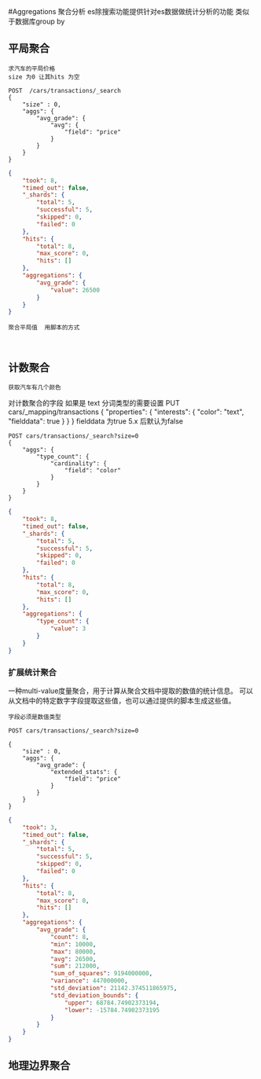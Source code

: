 #Aggregations
聚合分析 es除搜索功能提供针对es数据做统计分析的功能 类似于数据库group by


## 平局聚合

```
求汽车的平局价格
size 为0 让其hits 为空
```
```
POST  /cars/transactions/_search
{
    "size" : 0,
    "aggs": {
        "avg_grade": {
            "avg": {
                "field": "price"
            }
        }
    }
}
```
```json
{
    "took": 8,
    "timed_out": false,
    "_shards": {
        "total": 5,
        "successful": 5,
        "skipped": 0,
        "failed": 0
    },
    "hits": {
        "total": 8,
        "max_score": 0,
        "hits": []
    },
    "aggregations": {
        "avg_grade": {
            "value": 26500
        }
    }
}
```

```
聚合平局值  用脚本的方式
```

```


```

## 计数聚合
```
获取汽车有几个颜色

```
对计数聚合的字段 如果是 text 分词类型的需要设置
PUT cars/_mapping/transactions
{
  "properties": {
    "interests": { 
      "color":     "text",
      "fielddata": true
    }
  }
}
fielddata 为true 5.x 后默认为false
```
POST cars/transactions/_search?size=0
{
    "aggs": {
        "type_count": {
            "cardinality": {
                "field": "color"
            }
        }
    }
}
````

```json
{
    "took": 8,
    "timed_out": false,
    "_shards": {
        "total": 5,
        "successful": 5,
        "skipped": 0,
        "failed": 0
    },
    "hits": {
        "total": 8,
        "max_score": 0,
        "hits": []
    },
    "aggregations": {
        "type_count": {
            "value": 3
        }
    }
}
```


### 扩展统计聚合
一种multi-value度量聚合，用于计算从聚合文档中提取的数值的统计信息。
可以从文档中的特定数字字段提取这些值，也可以通过提供的脚本生成这些值。

```
字段必须是数值类型
```
```
POST cars/transactions/_search?size=0

{
    "size" : 0,
    "aggs": {
        "avg_grade": {
            "extended_stats": {
                "field": "price"
            }
        }
    }
}
```
```json
{
    "took": 3,
    "timed_out": false,
    "_shards": {
        "total": 5,
        "successful": 5,
        "skipped": 0,
        "failed": 0
    },
    "hits": {
        "total": 8,
        "max_score": 0,
        "hits": []
    },
    "aggregations": {
        "avg_grade": {
            "count": 8,
            "min": 10000,
            "max": 80000,
            "avg": 26500,
            "sum": 212000,
            "sum_of_squares": 9194000000,
            "variance": 447000000,
            "std_deviation": 21142.374511865975,
            "std_deviation_bounds": {
                "upper": 68784.74902373194,
                "lower": -15784.74902373195
            }
        }
    }
}
```


## 地理边界聚合